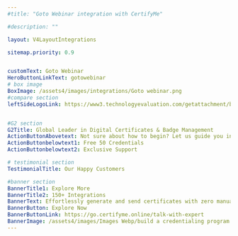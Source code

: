 ```yaml
---
#title: "Goto Webinar integration with CertifyMe"

#description: ""

layout: V4LayoutIntegrations

sitemap.priority: 0.9


customText: Goto Webinar
HeroButtonLinkText: gotowebinar
# box image
BoxImage: /assets4/images/integrations/Goto webinar.png
#compare section
leftSideLogoLink: https://www3.technologyevaluation.com/getattachment/b7a915f1-c876-55a2-9333-76d57f748d21/logo.png?source=tw2&ext=.png


#G2 section
G2Title: Global Leader in Digital Certificates & Badge Management
ActionButtonAbovetext: Not sure about how to begin? Let us guide you in the right direction!
ActionButtonbelowtext1: Free 50 Credentials
ActionButtonbelowtext2: Exclusive Support

# testimonial section
TestimonialTitle: Our Happy Customers   

#banner section
BannerTitle1: Explore More
BannerTitle2: 150+ Integrations
BannerText: Effortlessly generate and send certificates with zero manual intervention using the most advanced digital credential management software of 2023.
BannerButton: Explore Now
BannerButtonLink: https://go.certifyme.online/talk-with-expert
BannerImage: /assets4/images/Images Webp/build a credentialing program.webp
---
```


